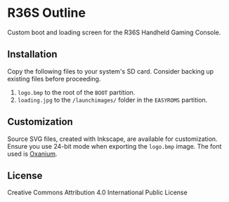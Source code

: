 # R36S Outline
Custom boot and loading screen for the R36S Handheld Gaming Console.

## Installation
Copy the following files to your system's SD card. Consider backing up existing files before proceeding.

1. `logo.bmp` to the root of the `BOOT` partition.
2. `loading.jpg` to the `/launchimages/` folder in the `EASYROMS` partition.

## Customization
Source SVG files, created with Inkscape, are available for customization. Ensure you use 24-bit mode when exporting the `logo.bmp` image. The font used is [Oxanium](https://fonts.google.com/specimen/Oxanium).

## License
Creative Commons Attribution 4.0 International Public License
